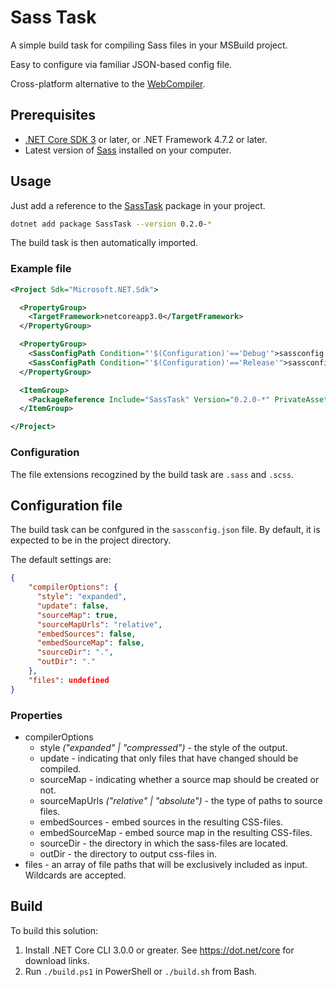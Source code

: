 Sass Task
==============================

A simple build task for compiling Sass files in your MSBuild project.

Easy to configure via familiar JSON-based config file.

Cross-platform alternative to the [WebCompiler](https://github.com/madskristensen/WebCompiler).

## Prerequisites

* [.NET Core SDK 3](https://www.dot.net/) or later, or .NET Framework 4.7.2 or later.
* Latest version of [Sass](https://sass-lang.com) installed on your computer.

## Usage

Just add a reference to the [SassTask](https://www.nuget.org/packages/SassTask) package in your project.

```sh
dotnet add package SassTask --version 0.2.0-*
```

The build task is then automatically imported.


### Example file

```xml
<Project Sdk="Microsoft.NET.Sdk">

  <PropertyGroup>
    <TargetFramework>netcoreapp3.0</TargetFramework>
  </PropertyGroup>

  <PropertyGroup>
    <SassConfigPath Condition="'$(Configuration)'=='Debug'">sassconfig.debug.json</SassConfigPath>
    <SassConfigPath Condition="'$(Configuration)'=='Release'">sassconfig.json</SassConfigPath>
  </PropertyGroup>

  <ItemGroup>
    <PackageReference Include="SassTask" Version="0.2.0-*" PrivateAssets="All" />
  </ItemGroup>

</Project>
```

### Configuration

The file extensions recogzined by the build task are ```.sass``` and ```.scss```. 

## Configuration file

The build task can be confgured in the ```sassconfig.json``` file. 
By default, it is expected to be in the project directory.

The default settings are:

```json
{
    "compilerOptions": {
      "style": "expanded",
      "update": false,
      "sourceMap": true,
      "sourceMapUrls": "relative",
      "embedSources": false,
      "embedSourceMap": false,
      "sourceDir": ".",
      "outDir": "."
    },
    "files": undefined
}
```

### Properties
* compilerOptions
  * style *("expanded" | "compressed")* - the style of the output.
  * update - indicating that only files that have changed should be compiled.
  * sourceMap - indicating whether a source map should be created or not.
  * sourceMapUrls *("relative" | "absolute")* - the type of paths to source files.
  * embedSources - embed sources in the resulting CSS-files.
  * embedSourceMap - embed source map in the resulting CSS-files.
  * sourceDir - the directory in which the sass-files are located.
  * outDir - the directory to output css-files in.
* files - an array of file paths that will be exclusively included as input. Wildcards are accepted. 

## Build

To build this solution:

1. Install .NET Core CLI 3.0.0 or greater. See <https://dot.net/core> for download links.
2. Run `./build.ps1` in PowerShell or `./build.sh` from Bash.
